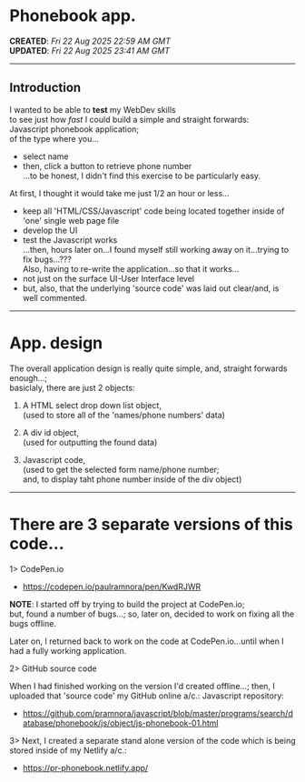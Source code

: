 # Phonebook app.

**CREATED**: *Fri 22 Aug 2025 22:59 AM GMT*  
**UPDATED**: *Fri 22 Aug 2025 23:41 AM GMT*  

-----

## Introduction

I wanted to be able to **test** my WebDev skills  
to see just how *fast* I could build a simple and straight forwards:  
Javascript phonebook application;  
of the type where you...  
- select name  
- then, click a button to retrieve phone number  
...to be honest, I didn't find this exercise to be particularly easy.  

At first, I thought it would take me just 1/2 an hour or less...  
- keep all 'HTML/CSS/Javascript' code being located together inside of 'one' single web page file    
- develop the UI    
- test the Javascript works  
...then, hours later on...I found myself still working away on it...trying to fix bugs...???    
Also, having to re-write the application...so that it works...  
- not just on the surface UI-User Interface level  
- but, also, that the underlying 'source code' was laid out clear/and, is well commented.  
 

-----

# App. design  
 
The overall application design is really quite simple, and, straight forwards enough...;    
basiclaly, there are just 2 objects:  

1. A HTML select drop down list object,    
   (used to store all of the 'names/phone numbers' data)    
       
2. A div id object,  
   (used for outputting the found data)  

3. Javascript code,    
   (used to get the selected form name/phone number;  
   and, to display taht phone number inside of the div object)  

-----

# There are 3 separate versions of this code...

1> CodePen.io

- https://codepen.io/paulramnora/pen/KwdRJWR

**NOTE**: I started off by trying to build the project at CodePen.io;   
but, found a number of bugs...; so, later on, decided to work on fixing all the bugs offline. 

Later on, I returned back to work on the code at CodePen.io...until when I had a fully working application.  

2> GitHub source code  

When I had finished working on the version I'd created offline...; 
then, I uploaded that 'source code' my GitHub online a/c.: Javascript repository:

- https://github.com/pramnora/javascript/blob/master/programs/search/database/phonebook/js/object/js-phonebook-01.html

3> Next, I created a separate stand alone version of the code which is being stored inside of my Netlify a/c.:

- https://pr-phonebook.netlify.app/
  
  

    


